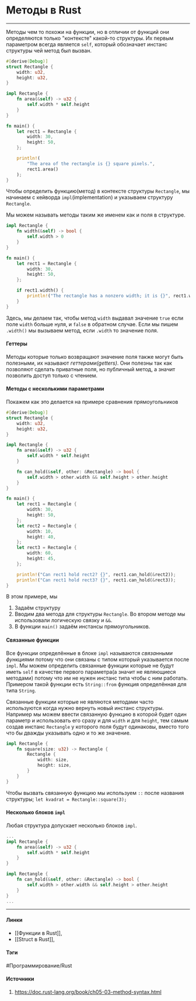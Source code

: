 # Методы в Rust
***
Методы чем то похожи на функции, но в отличии от функций они определяются только "контексте" какой-то структуры. Их первым параметром всегда является `self`, который обозначает инстанс структуры чей метод был вызван.

```rust
#[derive(Debug)]
struct Rectangle {
    width: u32,
    height: u32,
}

impl Rectangle {
    fn area(&self) -> u32 {
        self.width * self.height
    }
}

fn main() {
    let rect1 = Rectangle {
        width: 30,
        height: 50,
    };

    println!(
        "The area of the rectangle is {} square pixels.",
        rect1.area()
    );
}
```
Чтобы определить функцию(метод) в контексте структуры `Rectangle`, мы начинаем с кейворда `impl`(implementation) и указываем структуру `Rectangle`. 

Мы можем называть методы таким же именем как и поля в структуре.
```rust
impl Rectangle {
    fn width(&self) -> bool {
        self.width > 0
    }
}

fn main() {
    let rect1 = Rectangle {
        width: 30,
        height: 50,
    };

    if rect1.width() {
        println!("The rectangle has a nonzero width; it is {}", rect1.width);
    }
}

```
Здесь, мы делаем так, чтобы метод `width` выдавал значение `true` если поле `width` больше нуля, и `false` в обратном случае.
Если мы пишем `.width()` мы вызываем метод, если `.width` то значение поля.
#### Геттеры
Методы которые только возвращают значение поля также могут быть полезными, их называют *геттерами(getters)*. Они полезны так как позволяют сделать приватные поля, но публичный метод, а значит позволить доступ только с чтением.
#### Методы с несколькими параметрами
Покажем как это делается на примере сравнения прямоугольников
```rust
#[derive(Debug)]
struct Rectangle {
    width: u32,
    height: u32,
}

impl Rectangle {
    fn area(&self) -> u32 {
        self.width * self.height
    }

    fn can_hold(&self, other: &Rectangle) -> bool {
        self.width > other.width && self.height > other.height
    }
}

fn main() {
    let rect1 = Rectangle {
        width: 30,
        height: 50,
    };
    let rect2 = Rectangle {
        width: 10,
        height: 40,
    };
    let rect3 = Rectangle {
        width: 60,
        height: 45,
    };

    println!("Can rect1 hold rect2? {}", rect1.can_hold(&rect2));
    println!("Can rect1 hold rect3? {}", rect1.can_hold(&rect3));
}
```
В этом примере, мы 
1. Задаём структуру
2. Вводим два метода для структуры `Rectangle`. Во втором методе мы использовали логическую связку и `&&`. 
3. В функции `main()` задаём инстансы прямоугольников.

#### Связанные функции
Все функции определённые в блоке `impl` называются *связанными функциями* потому что они связаны с типом который указывается после `impl`. Мы можем определить связанные функции которые не будут иметь `self` в качестве первого параметра(а значит не являющиеся методами) потому что им не нужен инстанс типа чтобы с ним работать. Примером такой функции есть `String::from` функция определённая для типа `String`.

Связанные функции которые не являются методами часто используются когда нужно вернуть новый инстанс структуры. Например мы можем ввести связанную функцию в которой будет один параметр и использовать его сразу и для `width` и для `height`, тем самым создав инстанс `Rectangle` у которого поля будут одинаковы, вместо того что бы дважды указывать одно и то же значение.
```rust
impl Rectangle {
	fn square(size: u32) -> Rectangle {
		Rectangle {
			width: size,
			height: size,
		}
	}
}
```
Чтобы вызвать связанную функцию мы используем `::` после названия структуры; `let kvadrat = Rectangle::square(3);`
#### Несколько блоков `impl`
Любая структура допускает несколько блоков `impl`. 
```rust
...
impl Rectangle {
    fn area(&self) -> u32 {
        self.width * self.height
    }
}

impl Rectangle {
    fn can_hold(&self, other: &Rectangle) -> bool {
        self.width > other.width && self.height > other.height
    }
}
...
```
***
#### Линки
- [[Функции в Rust]],
- [[Struct в Rust]],
 
#### Тэги
 #Программирование/Rust
#### Источники
1. https://doc.rust-lang.org/book/ch05-03-method-syntax.html